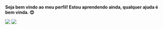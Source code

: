<p style="font-weight: 900;"><b>Seja bem vindo ao meu perfil! Estou aprendendo ainda, qualquer ajuda é bem vinda. 😊</b></p>
<div>
<a href="https://www.instagram.com/wellyton_andrad/"><img src="https://img.shields.io/badge/Instagram-E4405F?style=for-the-badge&logo=instagram&logoColor=white"></a>
<a href="https://twitter.com/owellyandrade"><img src="https://img.shields.io/badge/Twitter-1DA1F2?style=for-the-badge&logo=twitter&logoColor=white"></a>
</div>

